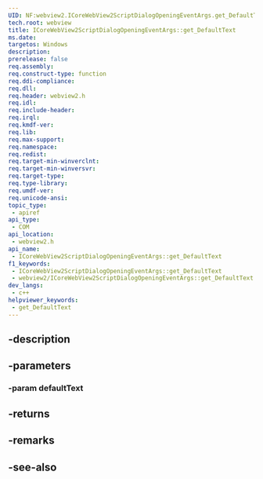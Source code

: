 ```yaml
---
UID: NF:webview2.ICoreWebView2ScriptDialogOpeningEventArgs.get_DefaultText
tech.root: webview
title: ICoreWebView2ScriptDialogOpeningEventArgs::get_DefaultText
ms.date: 
targetos: Windows
description: 
prerelease: false
req.assembly: 
req.construct-type: function
req.ddi-compliance: 
req.dll: 
req.header: webview2.h
req.idl: 
req.include-header: 
req.irql: 
req.kmdf-ver: 
req.lib: 
req.max-support: 
req.namespace: 
req.redist: 
req.target-min-winverclnt: 
req.target-min-winversvr: 
req.target-type: 
req.type-library: 
req.umdf-ver: 
req.unicode-ansi: 
topic_type:
 - apiref
api_type:
 - COM
api_location:
 - webview2.h
api_name:
 - ICoreWebView2ScriptDialogOpeningEventArgs::get_DefaultText
f1_keywords:
 - ICoreWebView2ScriptDialogOpeningEventArgs::get_DefaultText
 - webview2/ICoreWebView2ScriptDialogOpeningEventArgs::get_DefaultText
dev_langs:
 - c++
helpviewer_keywords:
 - get_DefaultText
---
```


## -description

## -parameters

### -param defaultText

## -returns

## -remarks

## -see-also

